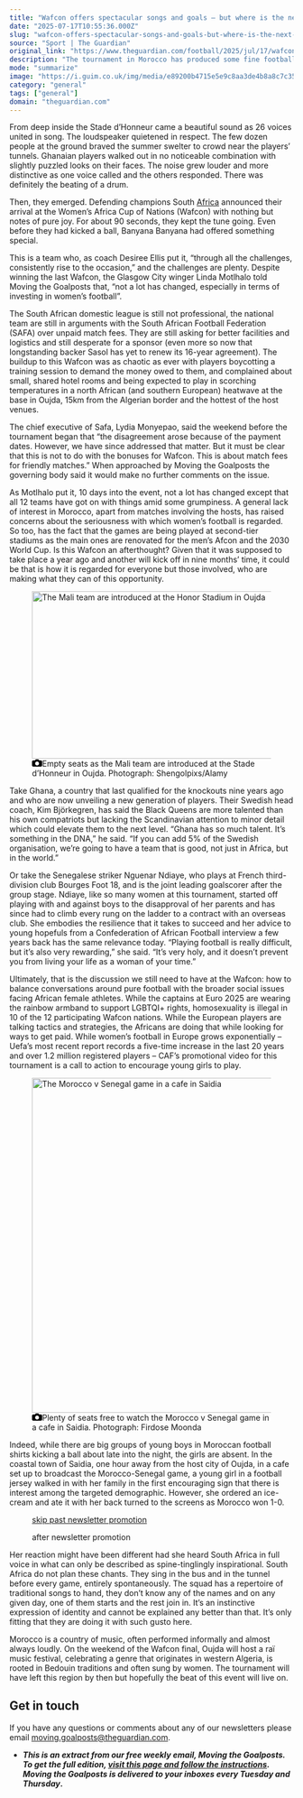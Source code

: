 ```yaml
---
title: "Wafcon offers spectacular songs and goals – but where is the next generation?"
date: "2025-07-17T10:55:36.000Z"
slug: "wafcon-offers-spectacular-songs-and-goals-but-where-is-the-next-generation"
source: "Sport | The Guardian"
original_link: "https://www.theguardian.com/football/2025/jul/17/wafcon-offers-spectacular-songs-and-goals-but-where-is-the-next-generation"
description: "The tournament in Morocco has produced some fine football but has yet to win over the general public From deep inside the Stade d’Honneur came a beautiful sound as 26 voices united in song. The loudspeaker quietened in respect. The few dozen people at the ground braved the summer swelter to crowd near the players’ tunnels. Ghanaian players walked out in no noticeable combination with slightly puzzled looks on their faces. The noise grew louder and more distinctive as one voice called and the others responded. There was definitely the beating of a drum. Then, they emerged. Defending champions South Africa announced their arrival at the Women’s Africa Cup of Nations (Wafcon) with nothing but notes of pure joy. For about 90 seconds, they kept the tune going. Even before they had kicked a ball, Banyana Banyana had offered something special.  Continue reading..."
mode: "summarize"
image: "https://i.guim.co.uk/img/media/e89200b4715e5e9c8aa3de4b8a8c7c35c9ff3007/572_40_3966_3174/master/3966.jpg?width=1200&height=630&quality=85&auto=format&fit=crop&precrop=40:21,offset-x50,offset-y0&overlay-align=bottom%2Cleft&overlay-width=100p&overlay-base64=L2ltZy9zdGF0aWMvb3ZlcmxheXMvdGctZGVmYXVsdC5wbmc&enable=upscale&s=1bbef54b66f64f69b163d0dff685fdbd"
category: "general"
tags: ["general"]
domain: "theguardian.com"
---
```

<div id="readability-page-1" class="page"><div id="maincontent"><p><span>F</span>rom deep inside the Stade d’Honneur came a beautiful sound as 26 voices united in song. The loudspeaker quietened in respect. The few dozen people at the ground braved the summer swelter to crowd near the players’ tunnels. Ghanaian players walked out in no noticeable combination with slightly puzzled looks on their faces. The noise grew louder and more distinctive as one voice called and the others responded. There was definitely the beating of a drum.</p><p>Then, they emerged. Defending champions South <a href="https://www.theguardian.com/world/africa" data-link-name="in body link" data-component="auto-linked-tag">Africa</a> announced their arrival at the Women’s Africa Cup of Nations (Wafcon) with nothing but notes of pure joy. For about 90 seconds, they kept the tune going. Even before they had kicked a ball, Banyana Banyana had offered something special.</p><figure id="0cc3356f-6a00-4033-8aac-01a6df52ce12" data-spacefinder-role="richLink" data-spacefinder-type="model.dotcomrendering.pageElements.RichLinkBlockElement"><gu-island name="RichLinkComponent" priority="feature" deferuntil="idle" props="{&quot;richLinkIndex&quot;:2,&quot;element&quot;:{&quot;_type&quot;:&quot;model.dotcomrendering.pageElements.RichLinkBlockElement&quot;,&quot;prefix&quot;:&quot;Related: &quot;,&quot;text&quot;:&quot;How Poland’s Euro 2025 showing transformed a nation’s view of women’s football&quot;,&quot;elementId&quot;:&quot;0cc3356f-6a00-4033-8aac-01a6df52ce12&quot;,&quot;role&quot;:&quot;richLink&quot;,&quot;url&quot;:&quot;https://www.theguardian.com/football/2025/jul/15/poland-euro-2025-ewa-pajor-nina-patalon-kinga-szemik&quot;},&quot;ajaxUrl&quot;:&quot;https://api.nextgen.guardianapps.co.uk&quot;,&quot;format&quot;:{&quot;design&quot;:10,&quot;display&quot;:0,&quot;theme&quot;:2}}"></gu-island></figure><p>This is a team who, as coach Desiree Ellis put it, “through all the challenges, consistently rise to the occasion,” and the challenges are plenty. Despite winning the last Wafcon, the Glasgow City winger Linda Motlhalo told Moving the Goalposts that, “not a lot has changed, especially in terms of investing in women’s football”.</p><p>The South African domestic league is still not professional, the national team are still in arguments with the South African Football Federation (SAFA) over unpaid match fees. They are still asking for better facilities and logistics and still desperate for a sponsor (even more so now that longstanding backer Sasol has yet to renew its 16-year agreement). The buildup to this Wafcon was as chaotic as ever with players boycotting a training session to demand the money owed to them, and complained about small, shared hotel rooms and being expected to play in scorching temperatures in a north African (and southern European) heatwave at the base in Oujda, 15km from the Algerian border and the hottest of the host venues.</p><p>The chief executive of Safa, Lydia Monyepao, said the weekend before the tournament began that “the disagreement arose because of the payment dates. However, we have since addressed that matter. But it must be clear that this is not to do with the bonuses for Wafcon. This is about match fees for friendly matches.” When approached by Moving the Goalposts the governing body said it would make no further comments on the issue.</p><p>As Motlhalo put it, 10 days into the event, not a lot has changed except that all 12 teams have got on with things amid some grumpiness. A general lack of interest in Morocco, apart from matches involving the hosts, has raised concerns about the seriousness with which women’s football is regarded. So too, has the fact that the games are being played at second-tier stadiums as the main ones are renovated for the men’s Afcon and the 2030 World Cup. Is this Wafcon an afterthought? Given that it was supposed to take place a year ago and another will kick off in nine months’ time, it could be that is how it is regarded for everyone but those involved, who are making what they can of this opportunity.</p><figure id="30a59515-f387-48b1-9e3f-9d6d6cd7e1d1" data-spacefinder-role="inline" data-spacefinder-type="model.dotcomrendering.pageElements.ImageBlockElement"><div id="img-1"><picture><source srcset="https://i.guim.co.uk/img/media/53145189ee2fe071c64514d2810669e57fe13f3a/0_0_5000_3338/master/5000.jpg?width=620&amp;dpr=2&amp;s=none&amp;crop=none" media="(min-width: 660px) and (-webkit-min-device-pixel-ratio: 1.25), (min-width: 660px) and (min-resolution: 120dpi)"><source srcset="https://i.guim.co.uk/img/media/53145189ee2fe071c64514d2810669e57fe13f3a/0_0_5000_3338/master/5000.jpg?width=620&amp;dpr=1&amp;s=none&amp;crop=none" media="(min-width: 660px)"><source srcset="https://i.guim.co.uk/img/media/53145189ee2fe071c64514d2810669e57fe13f3a/0_0_5000_3338/master/5000.jpg?width=605&amp;dpr=2&amp;s=none&amp;crop=none" media="(min-width: 480px) and (-webkit-min-device-pixel-ratio: 1.25), (min-width: 480px) and (min-resolution: 120dpi)"><source srcset="https://i.guim.co.uk/img/media/53145189ee2fe071c64514d2810669e57fe13f3a/0_0_5000_3338/master/5000.jpg?width=605&amp;dpr=1&amp;s=none&amp;crop=none" media="(min-width: 480px)"><source srcset="https://i.guim.co.uk/img/media/53145189ee2fe071c64514d2810669e57fe13f3a/0_0_5000_3338/master/5000.jpg?width=445&amp;dpr=2&amp;s=none&amp;crop=none" media="(min-width: 320px) and (-webkit-min-device-pixel-ratio: 1.25), (min-width: 320px) and (min-resolution: 120dpi)"><source srcset="https://i.guim.co.uk/img/media/53145189ee2fe071c64514d2810669e57fe13f3a/0_0_5000_3338/master/5000.jpg?width=445&amp;dpr=1&amp;s=none&amp;crop=none" media="(min-width: 320px)"><img alt="The Mali team are introduced at the Honor Stadium in Oujda" src="https://i.guim.co.uk/img/media/53145189ee2fe071c64514d2810669e57fe13f3a/0_0_5000_3338/master/5000.jpg?width=445&amp;dpr=1&amp;s=none&amp;crop=none" width="445" height="297.082" loading="lazy"></picture></div><figcaption data-spacefinder-role="inline"><span><svg width="18" height="13" viewBox="0 0 18 13"><path d="M18 3.5v8l-1.5 1.5h-15l-1.5-1.5v-8l1.5-1.5h3.5l2-2h4l2 2h3.5l1.5 1.5zm-9 7.5c1.9 0 3.5-1.6 3.5-3.5s-1.6-3.5-3.5-3.5-3.5 1.6-3.5 3.5 1.6 3.5 3.5 3.5z"></path></svg></span><span>Empty seats as the Mali team are introduced at the Stade d’Honneur in Oujda.</span> Photograph: Shengolpixs/Alamy</figcaption></figure><p>Take Ghana, a country that last qualified for the knockouts nine years ago and who are now unveiling a new generation of players. Their Swedish head coach, Kim Björkegren, has said the Black Queens are more talented than his own compatriots but lacking the Scandinavian attention to minor detail which could elevate them to the next level. “Ghana has so much talent. It’s something in the DNA,” he said. “If you can add 5% of the Swedish organisation, we’re going to have a team that is good, not just in Africa, but in the world.”</p><p>Or take the Senegalese striker Nguenar Ndiaye, who plays at French third-division club Bourges Foot 18, and is the joint leading goalscorer after the group stage. Ndiaye, like so many women at this tournament, started off playing with and against boys to the disapproval of her parents and has since had to climb every rung on the ladder to a contract with an overseas club. She embodies the resilience that it takes to succeed and her advice to young hopefuls from a Confederation of African Football interview a few years back has the same relevance today. “Playing football is really difficult, but it’s also very rewarding,” she said. “It’s very holy, and it doesn’t prevent you from living your life as a woman of your time.”</p><p>Ultimately, that is the discussion we still need to have at the Wafcon: how to balance conversations around pure football with the broader social issues facing African female athletes. While the captains at Euro 2025 are wearing the rainbow armband to support LGBTQI+ rights, homosexuality is illegal in 10 of the 12 participating Wafcon nations. While the European players are talking tactics and strategies, the Africans are doing that while looking for ways to get paid. While women’s football in Europe grows exponentially – Uefa’s most recent report records a five-time increase in the last 20 years and over 1.2 million registered players – CAF’s promotional video for this tournament is a call to action to encourage young girls to play.</p><figure id="39a1b76e-0b9d-4e1a-b7fa-dd17b7bb1c3e" data-spacefinder-role="inline" data-spacefinder-type="model.dotcomrendering.pageElements.ImageBlockElement"><div id="img-2"><picture><source srcset="https://i.guim.co.uk/img/media/6a02ae088c6f240523034ffbcea9ff0980887633/0_0_1512_2016/master/1512.jpg?width=620&amp;dpr=2&amp;s=none&amp;crop=none" media="(min-width: 660px) and (-webkit-min-device-pixel-ratio: 1.25), (min-width: 660px) and (min-resolution: 120dpi)"><source srcset="https://i.guim.co.uk/img/media/6a02ae088c6f240523034ffbcea9ff0980887633/0_0_1512_2016/master/1512.jpg?width=620&amp;dpr=1&amp;s=none&amp;crop=none" media="(min-width: 660px)"><source srcset="https://i.guim.co.uk/img/media/6a02ae088c6f240523034ffbcea9ff0980887633/0_0_1512_2016/master/1512.jpg?width=605&amp;dpr=2&amp;s=none&amp;crop=none" media="(min-width: 480px) and (-webkit-min-device-pixel-ratio: 1.25), (min-width: 480px) and (min-resolution: 120dpi)"><source srcset="https://i.guim.co.uk/img/media/6a02ae088c6f240523034ffbcea9ff0980887633/0_0_1512_2016/master/1512.jpg?width=605&amp;dpr=1&amp;s=none&amp;crop=none" media="(min-width: 480px)"><source srcset="https://i.guim.co.uk/img/media/6a02ae088c6f240523034ffbcea9ff0980887633/0_0_1512_2016/master/1512.jpg?width=445&amp;dpr=2&amp;s=none&amp;crop=none" media="(min-width: 320px) and (-webkit-min-device-pixel-ratio: 1.25), (min-width: 320px) and (min-resolution: 120dpi)"><source srcset="https://i.guim.co.uk/img/media/6a02ae088c6f240523034ffbcea9ff0980887633/0_0_1512_2016/master/1512.jpg?width=445&amp;dpr=1&amp;s=none&amp;crop=none" media="(min-width: 320px)"><img alt="The Morocco v Senegal game in a cafe in Saidia" src="https://i.guim.co.uk/img/media/6a02ae088c6f240523034ffbcea9ff0980887633/0_0_1512_2016/master/1512.jpg?width=445&amp;dpr=1&amp;s=none&amp;crop=none" width="445" height="593.3333333333333" loading="lazy"></picture></div><figcaption data-spacefinder-role="inline"><span><svg width="18" height="13" viewBox="0 0 18 13"><path d="M18 3.5v8l-1.5 1.5h-15l-1.5-1.5v-8l1.5-1.5h3.5l2-2h4l2 2h3.5l1.5 1.5zm-9 7.5c1.9 0 3.5-1.6 3.5-3.5s-1.6-3.5-3.5-3.5-3.5 1.6-3.5 3.5 1.6 3.5 3.5 3.5z"></path></svg></span><span>Plenty of seats free to watch the Morocco v Senegal game in a cafe in Saidia.</span> Photograph: Firdose Moonda</figcaption></figure><p>Indeed, while there are big groups of young boys in Moroccan football shirts kicking a ball about late into the night, the girls are absent. In the coastal town of Saidia, one hour away from the host city of Oujda, in a cafe set up to broadcast the Morocco-Senegal game, a young girl in a football jersey walked in with her family in the first encouraging sign that there is interest among the targeted demographic. However, she ordered an ice-cream and ate it with her back turned to the screens as Morocco won 1-0.</p><figure data-spacefinder-role="inline" data-spacefinder-type="model.dotcomrendering.pageElements.NewsletterSignupBlockElement"><a data-ignore="global-link-styling" href="#EmailSignup-skip-link-13">skip past newsletter promotion</a><p id="EmailSignup-skip-link-13" tabindex="0" aria-label="after newsletter promotion" role="note">after newsletter promotion</p></figure><p>Her reaction might have been different had she heard South Africa in full voice in what can only be described as spine-tinglingly inspirational. South Africa do not plan these chants. They sing in the bus and in the tunnel before every game, entirely spontaneously. The squad has a repertoire of traditional songs to hand, they don’t know any of the names and on any given day, one of them starts and the rest join in. It’s an instinctive expression of identity and cannot be explained any better than that. It’s only fitting that they are doing it with such gusto here.</p><p>Morocco is a country of music, often performed informally and almost always loudly. On the weekend of the Wafcon final, Oujda will host a raï music festival, celebrating a genre that originates in western Algeria, is rooted in Bedouin traditions and often sung by women. The tournament will have left this region by then but hopefully the beat of this event will live on.</p><h2 id="get-in-touch">Get in touch</h2><p>If you have any questions or comments about any of our newsletters please email <a href="mailto:moving.goalposts@theguardian.com" data-link-name="in body link | mailto:moving.goalposts@theguardian.com">moving.goalposts@theguardian.com</a>.</p><ul>
 <li>
  <p><em><strong>This is an extract from our free weekly email, Moving the Goalposts. To get the full edition, <a href="https://www.theguardian.com/football/2022/mar/22/sign-up-for-our-new-womens-football-newsletter-moving-the-goalposts" data-link-name="in body link">visit this page and follow the instructions</a>. Moving the Goalposts is delivered to your inboxes every Tuesday and Thursday</strong></em><strong>.</strong></p></li>
</ul></div></div>